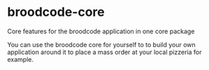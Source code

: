 # broodcode-core
Core features for the broodcode application in one core package

You can use the broodcode core for yourself to to build your own application around it to place a mass order at your local pizzeria for example.

